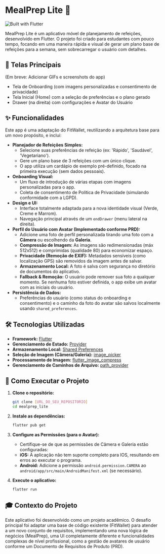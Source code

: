 # MealPrep Lite 🥗

![Built with Flutter](https://img.shields.io/badge/Built%20with-Flutter-02569B?logo=flutter)

MealPrep Lite é um aplicativo móvel de planejamento de refeições, desenvolvido em Flutter. O projeto foi criado para estudantes com pouco tempo, focando em uma maneira rápida e visual de gerar um plano base de refeições para a semana, sem sobrecarregar o usuário com detalhes.

## 📱 Telas Principais

(Em breve: Adicionar GIFs e screenshots do app)

* Tela de Onboarding (com imagens personalizadas e consentimento de privacidade)
* Tela Inicial (Home) com a seleção de preferências e o plano gerado
* Drawer (na direita) com configurações e Avatar do Usuário

## ✨ Funcionalidades

Este app é uma adaptação do FitWallet, reutilizando a arquitetura base para um novo propósito, e inclui:

* **Planejador de Refeições Simples:**
    * Selecione suas preferências de refeição (ex: 'Rápido', 'Saudável', 'Vegetariano').
    * Gere um plano base de 3 refeições com um único clique.
    * O app utiliza um cardápio de exemplo pré-definido, focado na primeira execução (sem dados pessoais).
* **Onboarding Visual:**
    * Um fluxo de introdução de várias etapas com imagens personalizadas para o app.
    * Coleta de consentimento de Política de Privacidade (simulando conformidade com a LGPD).
* **Design e UI:**
    * Interface totalmente adaptada para a nova identidade visual (Verde, Creme e Marrom).
    * Navegação principal através de um `endDrawer` (menu lateral na direita).
* **Perfil do Usuário com Avatar (Implementado conforme PRD):**
    * Adicione uma foto de perfil personalizada tirando uma foto com a **Câmera** ou escolhendo da **Galeria**.
    * **Compressão de Imagem:** As imagens são redimensionadas (máx 512x512) e comprimidas (qualidade 80) para economizar espaço.
    * **Privacidade (Remoção de EXIF):** Metadados sensíveis (como localização GPS) são removidos da imagem antes de salvar.
    * **Armazenamento Local:** A foto é salva com segurança no diretório de documentos do aplicativo.
    * **Fallback & Remoção:** O usuário pode remover sua foto a qualquer momento. Se nenhuma foto estiver definida, o app exibe um avatar com as iniciais do usuário.
* **Persistência de Dados:**
    * Preferências do usuário (como status do onboarding e consentimento) e o caminho da foto do avatar são salvos localmente usando `shared_preferences`.

## 🛠️ Tecnologias Utilizadas

* **Framework:** [Flutter](https://flutter.dev/)
* **Gerenciamento de Estado:** [Provider](https://pub.dev/packages/provider)
* **Armazenamento Local:** [Shared Preferences](https://pub.dev/packages/shared_preferences)
* **Seleção de Imagem (Câmera/Galeria):** [image_picker](https://pub.dev/packages/image_picker)
* **Processamento de Imagem:** [flutter_image_compress](https://pub.dev/packages/flutter_image_compress)
* **Gerenciamento de Caminhos de Arquivo:** [path_provider](https://pub.dev/packages/path_provider)

## 🚀 Como Executar o Projeto

1.  **Clone o repositório:**
    ```bash
    git clone [URL_DO_SEU_REPOSITORIO]
    cd mealprep_lite
    ```

2.  **Instale as dependências:**
    ```bash
    flutter pub get
    ```

3.  **Configure as Permissões (para o Avatar):**
    * Certifique-se de que as permissões de Câmera e Galeria estão configuradas:
    * **iOS:** A aplicação não tem suporte completo para IOS, resultando em erros ao executar o programa.
    * **Android:** Adicione a permissão `android.permission.CAMERA` ao `android/app/src/main/AndroidManifest.xml` (se necessário).

4.  **Execute o aplicativo:**
    ```bash
    flutter run
    ```

## 🎓 Contexto do Projeto

Este aplicativo foi desenvolvido como um projeto acadêmico. O desafio principal foi adaptar uma base de código existente (FitWallet) para atender a um novo conjunto de requisitos, implementando uma nova lógica de negócios (MealPrep), uma UI completamente diferente e funcionalidades complexas de nível profissional, como a gestão de avatares de usuário conforme um Documento de Requisitos de Produto (PRD).